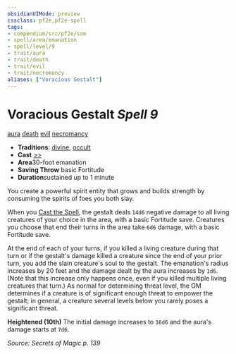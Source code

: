 ```yaml
---
obsidianUIMode: preview
cssclass: pf2e,pf2e-spell
tags:
- compendium/src/pf2e/som
- spell/area/emanation
- spell/level/9
- trait/aura
- trait/death
- trait/evil
- trait/necromancy
aliases: ["Voracious Gestalt"]
---
```

# Voracious Gestalt *Spell 9*   
[aura](../../Rules/traits/aura.md)  [death](../../Rules/traits/death.md)  [evil](../../Rules/traits/evil.md)  [necromancy](../../Rules/traits/necromancy.md)  

- **Traditions**: [divine](../../Rules/traits/divine.md), [occult](../../Rules/traits/occult.md)
- **Cast** [>>](../../Rules/core-rulebook/chapter-9-playing-the-game.md#Actions "Two-Action") 
- **Area**30-foot emanation
- **Saving Throw**  basic Fortitude
- **Duration**sustained up to 1 minute

You create a powerful spirit entity that grows and builds strength by consuming the spirits of foes you both slay.

When you [Cast the Spell](../../Rules/actions/cast-a-spell.md), the gestalt deals `14d6` negative damage to all living creatures of your choice in the area, with a basic Fortitude save. Creatures you choose that end their turns in the area take `6d6` damage, with a basic Fortitude save.

At the end of each of your turns, if you killed a living creature during that turn or if the gestalt's damage killed a creature since the end of your prior turn, you add the slain creature's soul to the gestalt. The emanation's radius increases by 20 feet and the damage dealt by the aura increases by `1d6`. (Note that this increase only happens once, even if you killed multiple living creatures that turn.) As normal for determining threat level, the GM determines if a creature is of significant enough threat to empower the gestalt; in general, a creature several levels below you rarely poses a significant threat.

**Heightened (10th)** The initial damage increases to `16d6` and the aura's damage starts at `7d6`.

*Source: Secrets of Magic p. 139*